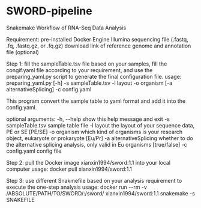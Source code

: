 # SWORD-pipeline
Snakemake Workflow of RNA-Seq Data Analysis

Requirement:
pre-installed Docker Engine
Illumina sequencing file (.fastq, .fq, .fastq.gz, or .fq.gz)
download link of reference genome and annotation file (optional)

Step 1:
fill the sampleTable.tsv file based on your samples, fill the congif.yaml file according to your requirement, and use the preparing_yaml.py script to generate the final configuration file.
usage: preparing_yaml.py [-h] -s sampleTable.tsv -l layout -o organism
                         [-a alternativeSplicing] -c config.yaml

This program convert the sample table to yaml format and add it into the config.yaml.

optional arguments:
  -h, --help            show this help message and exit
  -s sampleTable.tsv    sample table file
  -l layout             the layout of your sequence data, PE or SE [PE/SE]
  -o organism           which kind of organisms is your research object,
                        eukaryote or prokaryote [Eu/Pr]
  -a alternativeSplicing
                        whether to do the alternative splicing analysis, only
                        valid in Eu organisms [true/false]
  -c config.yaml        config file
  
  Step 2:
  pull the Docker image xianxin1994/sword:1.1 into your local computer
  usage: docker pull xianxin1994/sword:1.1
  
  Step 3:
  use different Snakmefile based on your analysis requirement to execute the one-step analysis
  usage: docker run --rm -v /ABSOLUTE/PATH/TO/SWORD/:/sword/ xianxin1994/sword:1.1 snakemake -s SNAKEFILE 
  

